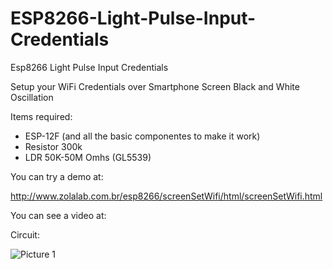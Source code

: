 # ESP8266-Light-Pulse-Input-Credentials

Esp8266 Light Pulse Input Credentials 

Setup your WiFi Credentials over Smartphone Screen Black and White Oscillation

Items required:

- ESP-12F (and all the basic componentes to make it work)
- Resistor 300k
- LDR 50K-50M Omhs (GL5539)

You can try a demo at:  

http://www.zolalab.com.br/esp8266/screenSetWifi/html/screenSetWifi.html


You can see a video at:



Circuit:

![Picture 1](https://github.com/egzola/ESP8266-Light-Pulse-Input-Credentials/blob/master/circuit.png?raw=true)
